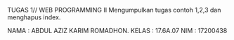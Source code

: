TUGAS 1// WEB PROGRAMMING II 
Mengumpulkan tugas contoh 1,2,3 dan menghapus index.

NAMA : ABDUL AZIZ KARIM ROMADHON.
KELAS : 17.6A.07
NIM : 17200438
